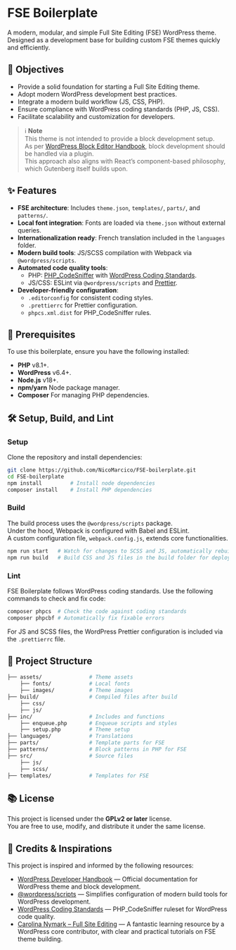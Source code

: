 # FSE Boilerplate

A modern, modular, and simple Full Site Editing (FSE) WordPress theme.  
Designed as a development base for building custom FSE themes quickly and efficiently.

## 🎯 Objectives

- Provide a solid foundation for starting a Full Site Editing theme.
- Adopt modern WordPress development best practices.
- Integrate a modern build workflow (JS, CSS, PHP).
- Ensure compliance with WordPress coding standards (PHP, JS, CSS).
- Facilitate scalability and customization for developers.

> ℹ️ **Note**  
> This theme is not intended to provide a block development setup.  
> As per [WordPress Block Editor Handbook](https://developer.wordpress.org/block-editor/), block development should be handled via a plugin.  
> This approach also aligns with React’s component-based philosophy, which Gutenberg itself builds upon.

## ✨ Features

- **FSE architecture**: Includes `theme.json`, `templates/`, `parts/`, and `patterns/`.
- **Local font integration**: Fonts are loaded via `theme.json` without external queries.
- **Internationalization ready**: French translation included in the `languages` folder.
- **Modern build tools**: JS/SCSS compilation with Webpack via `@wordpress/scripts`.
- **Automated code quality tools**:
  - PHP: [PHP_CodeSniffer](https://github.com/PHPCSStandards/PHP_CodeSniffer/) with [WordPress Coding Standards](https://github.com/WordPress/WordPress-Coding-Standards).
  - JS/CSS: ESLint via `@wordpress/scripts` and [Prettier](https://prettier.io/).
- **Developer-friendly configuration**:
  - `.editorconfig` for consistent coding styles.
  - `.prettierrc` for Prettier configuration.
  - `phpcs.xml.dist` for PHP_CodeSniffer rules.

## 🚀 Prerequisites

To use this boilerplate, ensure you have the following installed:

- **PHP** v8.1+.
- **WordPress** v6.4+.
- **Node.js** v18+.
- **npm/yarn** Node package manager.
- **Composer** For managing PHP dependencies.

## 🛠 Setup, Build, and Lint

### Setup

Clone the repository and install dependencies:

```bash
git clone https://github.com/NicoMarcico/FSE-boilerplate.git
cd FSE-boilerplate
npm install         # Install node dependencies
composer install    # Install PHP dependencies
```

### Build

The build process uses the `@wordpress/scripts` package.  
Under the hood, Webpack is configured with Babel and ESLint.  
A custom configuration file, `webpack.config.js`, extends core functionalities.

```bash
npm run start   # Watch for changes to SCSS and JS, automatically rebuild them
npm run build   # Build CSS and JS files in the build folder for deployment
```

### Lint

FSE Boilerplate follows WordPress coding standards. Use the following commands to check and fix code:

```bash
composer phpcs  # Check the code against coding standards
composer phpcbf # Automatically fix fixable errors
```

For JS and SCSS files, the WordPress Prettier configuration is included via the `.prettierrc` file.

## 📁 Project Structure

```bash
├── assets/               # Theme assets
    ├── fonts/            # Local fonts
    ├── images/           # Theme images
├── build/                # Compiled files after build
    ├── css/
    ├── js/
├── inc/                  # Includes and functions
    ├── enqueue.php       # Enqueue scripts and styles
    ├── setup.php         # Theme setup
├── languages/            # Translations
├── parts/                # Template parts for FSE
├── patterns/             # Block patterns in PHP for FSE
├── src/                  # Source files
    ├── js/
    ├── scss/
├── templates/            # Templates for FSE
```

## 📚 License

This project is licensed under the **GPLv2 or later** license.  
You are free to use, modify, and distribute it under the same license.

## 🙏 Credits & Inspirations

This project is inspired and informed by the following resources:

- [WordPress Developer Handbook](https://developer.wordpress.org/) — Official documentation for WordPress theme and block development.
- [@wordpress/scripts](https://developer.wordpress.org/block-editor/reference-guides/packages/packages-scripts/) — Simplifies configuration of modern build tools for WordPress development.
- [WordPress Coding Standards](https://github.com/WordPress/WordPress-Coding-Standards) — PHP_CodeSniffer ruleset for WordPress code quality.
- [Carolina Nymark – Full Site Editing](https://fullsiteediting.com/) — A fantastic learning resource by a WordPress core contributor, with clear and practical tutorials on FSE theme building.
